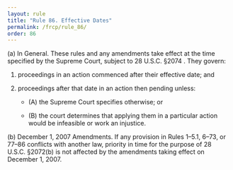 ```yaml
---
layout: rule
title: "Rule 86. Effective Dates"
permalink: /frcp/rule_86/
order: 86
---
```


(a) In General. These rules and any amendments take effect at the time specified by the Supreme Court, subject to 28 U.S.C. §2074 . They govern:


1. proceedings in an action commenced after their effective date; and


2. proceedings after that date in an action then pending unless:


    - (A) the Supreme Court specifies otherwise; or


    - (B) the court determines that applying them in a particular action would be infeasible or work an injustice.


(b) December 1, 2007 Amendments. If any provision in Rules 1–5.1, 6–73, or 77–86 conflicts with another law, priority in time for the purpose of 28 U.S.C. §2072(b) is not affected by the amendments taking effect on December 1, 2007.
